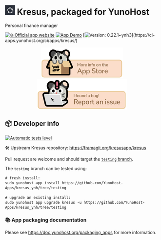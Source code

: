 <!--
N.B.: This README was automatically generated by <https://github.com/YunoHost/apps_tools/blob/main/readme_generator>
It shall NOT be edited by hand.
-->

<h1>
  <img src="https://raw.githubusercontent.com/YunoHost/apps/main/logos/kresus.png" width="32px" alt="Logo of Kresus">
  Kresus, packaged for YunoHost
</h1>

Personal finance manager

[![🌐 Official app website](https://img.shields.io/badge/Official_app_website-darkgreen?style=for-the-badge)](https://kresus.org)
[![App Demo](https://img.shields.io/badge/App_Demo-blue?style=for-the-badge)](https://kresus.org/en/demo.html)
[![Version: 0.22.1~ynh3](https://img.shields.io/badge/Version-0.22.1~ynh3-rgba(0,150,0,1)?style=for-the-badge)](https://ci-apps.yunohost.org/ci/apps/kresus/)

<div align="center">
<a href="https://apps.yunohost.org/app/kresus"><img height="100px" src="https://github.com/YunoHost/yunohost-artwork/raw/refs/heads/main/badges/neopossum-badges/badge_more_info_on_the_appstore.svg"/></a>
<a href="https://github.com/YunoHost-Apps/kresus_ynh/issues"><img height="100px" src="https://github.com/YunoHost/yunohost-artwork/raw/refs/heads/main/badges/neopossum-badges/badge_report_an_issue.svg"/></a>
</div>

## 📦 Developer info

[![Automatic tests level](https://apps.yunohost.org/badge/cilevel/kresus)](https://ci-apps.yunohost.org/ci/apps/kresus/)

🛠️ Upstream Kresus repository: <https://framagit.org/kresusapp/kresus>

Pull request are welcome and should target the [`testing` branch](https://github.com/YunoHost-Apps/kresus_ynh/tree/testing).

The `testing` branch can be tested using:
```
# fresh install:
sudo yunohost app install https://github.com/YunoHost-Apps/kresus_ynh/tree/testing

# upgrade an existing install:
sudo yunohost app upgrade kresus -u https://github.com/YunoHost-Apps/kresus_ynh/tree/testing
```

### 📚 App packaging documentation

Please see <https://doc.yunohost.org/packaging_apps> for more information.